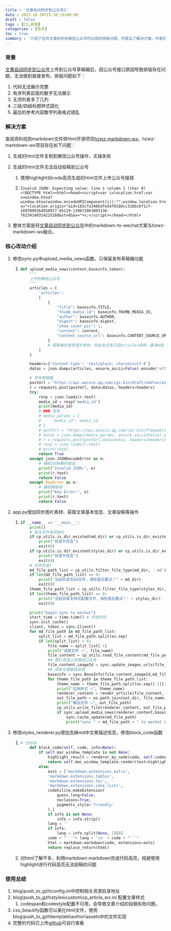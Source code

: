 ```yaml
---
title : '文章自动同步到公众号2'
date : 2023-10-30T15:38:16+08:00
draft : false
tags : [CI,效率]
categories : [技术]
toc : true
summary : '介绍了在将文章同步到微信公众号时出现的排版问题，并提出了解决方案。作者将markdown文件转化为html的项目与文章同步项目进行了整合，并对部分代码进行了修改。最后，作者总结了使用过程中的注意事项和一些使用技巧。完整的代码已上传到GitHub。'
---
```

### 背景

[文章自动同步到公众号](https://xiaoshame.github.io/article_auto_push_gzh/)上传到公众号草稿箱后，因公众号接口原因导致排版存在问题，无法做到直接发布。排版问题如下：

1. 代码无法展示完整
2. 有序列表前面的数字无法展示
3. 无须列表多了几列
4. 三级/四级标题样式固化
5. 最后的参考内容数字列表格式错乱

### 解决方案

查阅资料找到markdown文件转html开源项目[hzwz-markdown-wx](https://github.com/coder-pig/hzwz-markdown-wx)。hzwz-markdown-wx项目存在如下问题：

1. 生成的html文件复制到微信公众号操作，实操失败
2. 生成的html文件无法自动投稿到公众号

   1. 使用highlight对code高亮生成的html文件上传公众号报错

   2. ```plaintext
      Invalid JSON: Expecting value: line 1 column 1 (char 0)
      <!DOCTYPE html><html><head><script>var i=location.href;var v=window.btoa?window.btoa(window.encodeURIComponent(i)):"";window.location.href="https://waf.tencent.com/501page.html?u="+location.origin+"&id=1b5cfa348bdfe54f018dcc316bcbf1cf-1697099164938977-85119-139672863803136-76234149314225168&st=01&v="+v;</script></head></html>
      ```

3. 整体方案是将[文章自动同步到公众号](https://xiaoshame.github.io/article_auto_push_gzh/)中的markdown-to-wechat方案与hzwz-markdown-wx融合。

### 核心改动介绍

1. 修改sync.py中upload_media_news函数，只保留发布草稿箱功能

   1. ```python
      def upload_media_news(content,baseinfo,token):
          """
          上传到微信公众号
          """
          articles = {
              'articles':
              [
                  {
                      "title": baseinfo.TITLE,
                      "thumb_media_id": baseinfo.THUMB_MEDIA_ID,
                      "author": baseinfo.AUTHOR,
                      "digest": baseinfo.digest,
                      "show_cover_pic": 1,
                      "content": content,
                      "content_source_url": baseinfo.CONTENT_SOURCE_URL
                  }
                  # 若新增的是多图文素材，则此处应有几段articles结构，最多8段
              ]
          }

          headers={'Content-type': 'text/plain; charset=utf-8'}
          datas = json.dumps(articles, ensure_ascii=False).encode('utf-8')

          # 发布草稿箱
          postUrl = "https://api.weixin.qq.com/cgi-bin/draft/add?access_token=%s" % token
          r = requests.post(postUrl, data=datas, headers=headers)
          try:
              resp = json.loads(r.text)
              media_id = resp['media_id']
              print(media_id)
              # ### 发布
              # media_params = {
              #     "media_id": media_id
              # }
              # postUrl = "https://api.weixin.qq.com/cgi-bin/freepublish/submit?access_token=%s" % token
              # datas = json.dumps(media_params, ensure_ascii=False).encode('utf-8')
              # r = requests.post(postUrl,data=datas, headers=headers)
              # resp = json.loads(r.text)
              # print(resp)
              return True
          except json.JSONDecodeError as e:
              # 捕获JSON解码错误
              print("Invalid JSON:", e)
              print(r.text)
              return False
          except KeyError as e:
              # 捕获键错误
              print("Key Error:", e)
              print(r.text)
              return False
      ```

2. app.py增加同步图片素材、获取文章基本信息、文章投稿等操作

   1. ```python
      if __name__ == '__main__':
          print()
          # 相关文件夹初始化
          if cp_utils.is_dir_existed(md_dir) or cp_utils.is_dir_existed(out_dir):
              print("目录不存在")
              exit(0)
          if cp_utils.is_dir_existed(styles_dir) or cp_utils.is_dir_existed(template_dir):
              print("目录不存在")
              exit(0)
          # 文件检查/
          md_file_path_list = cp_utils.filter_file_type(md_dir, '.md')
          if len(md_file_path_list) == 0:
              print("当前目录无md文件，请检查后重试！" + md_dir)
              exit(0)
          theme_file_path_list = cp_utils.filter_file_type(styles_dir, '.ini')
          if len(theme_file_path_list) == 0:
              print("当前目录无样式配置文件，请检查后重试！" + styles_dir)
              exit(0)

          print("begin sync to wechat")
          start_time = time.time() # 开始时间
          sync.init_cache()
          client, token = sync.Client()
          for md_file_path in md_file_path_list:
              split_list = md_file_path.split(os.sep)
              if len(split_list) > 0:
                  file_name = split_list[-1]
                  print("读取文件 →", file_name)
                  file_content = cp_utils.read_file_content(md_file_path)
                  ## 图片资源上传微信公众号
                  file_content,imageId = sync.update_images_urls(file_content,client)
                  ## 获取文章基础信息
                  baseinfo = sync.BaseInfo(file_content,imageId,md_file_path)
                  for theme_file_path in theme_file_path_list:
                      theme_name = theme_file_path.split(os.sep)[-1][:-4]
                      print("应用样式 →", theme_name)
                      renderer_content = render_article(file_content, theme_file_path, template_dir)
                      out_file_path = os.path.join(out_dir, file_name.replace(".md", "_{}.html".format(theme_name)))
                      print("输出文件 →", out_file_path)
                      cp_utils.write_file(renderer_content, out_file_path)
                      if sync.upload_media_news(renderer_content,baseinfo,token):
                          sync.cache_update(md_file_path)
                          print("sync " + md_file_path + " to wechat successful")
      ```

3. 修改styles_renderer.py增加去掉md中文章描述信息，修改block_code函数

   1. ```python
      # 代码块
          def block_code(self, code, info=None):
              if self.mac_window_template is not None:
                  highlight_result = renderer_by_node(code, self.codestyle, info)
                  return self.mac_window_template.render(text=highlight_result)
              else:
                  exts = ['markdown.extensions.extra',
                  'markdown.extensions.tables',
                  'markdown.extensions.toc',
                  'markdown.extensions.sane_lists',
                  codehilite.makeExtension(
                      guess_lang=False,
                      noclasses=True,
                      pygments_style='friendly'
                  ),]
                  if info is not None:
                      info = info.strip()
                  lang = ''
                  if info:
                      lang = info.split(None, 1)[0]
                  code = "```"+ lang + '\n' + code + "```"
                  html = markdown.markdown(code, extensions=exts)
                  return replace_return(html)
      ```

   2. 对html了解不多，利用markdown.markdown完成代码高亮，规避使用highlight进行代码高亮无法投稿的问题

### 使用总结

1. blog\push_to_gzh\config.ini中控制相关资源目录地址
2. blog\push_to_gzh\styles\custom\cp_article_wx.ini 配置文章样式
   1. codespan和codestyle配置不可用，会导致文章介绍的投稿失败问题。
3. css_beautify函数可以美化html文件，使用blog\push_to_gzh\template\author\assets中的文件实现
4. 完整的代码已上传[github](https://github.com/xiaoshame/script)可自行查看
